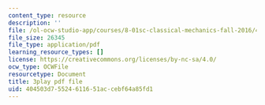 ```yaml
---
content_type: resource
description: ''
file: /ol-ocw-studio-app/courses/8-01sc-classical-mechanics-fall-2016/404503d75524611651accebf64a85fd1_NBOL5X13UFY.pdf
file_size: 26345
file_type: application/pdf
learning_resource_types: []
license: https://creativecommons.org/licenses/by-nc-sa/4.0/
ocw_type: OCWFile
resourcetype: Document
title: 3play pdf file
uid: 404503d7-5524-6116-51ac-cebf64a85fd1
---
```

